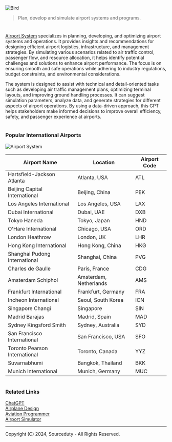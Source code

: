 ![Bird](https://github.com/user-attachments/assets/e40bd006-ac74-4347-92aa-24cdc834574d)

> Plan, develop and simulate airport systems and programs.

#

[Airport System](https://chatgpt.com/g/g-L5RvxMrNr-airport-system) specializes in planning, developing, and optimizing airport systems and operations. It provides insights and recommendations for designing efficient airport logistics, infrastructure, and management strategies. By simulating various scenarios related to air traffic control, passenger flow, and resource allocation, it helps identify potential challenges and solutions to enhance airport performance. The focus is on ensuring smooth and safe operations while adhering to industry regulations, budget constraints, and environmental considerations.

The system is designed to assist with technical and detail-oriented tasks such as developing air traffic management plans, optimizing terminal layouts, and improving ground handling processes. It can suggest simulation parameters, analyze data, and generate strategies for different aspects of airport operations. By using a data-driven approach, this GPT helps stakeholders make informed decisions to improve overall efficiency, safety, and passenger experience at airports.

#
### Popular International Airports

![Airport System](https://github.com/user-attachments/assets/f02d0506-007c-4b77-aeae-a09a37fc0b1a)

| Airport Name                  | Location          | Airport Code |
|-------------------------------|-------------------|--------------|
| Hartsfield-Jackson Atlanta     | Atlanta, USA      | ATL          |
| Beijing Capital International  | Beijing, China    | PEK          |
| Los Angeles International      | Los Angeles, USA  | LAX          |
| Dubai International            | Dubai, UAE        | DXB          |
| Tokyo Haneda                   | Tokyo, Japan      | HND          |
| O'Hare International           | Chicago, USA      | ORD          |
| London Heathrow                | London, UK        | LHR          |
| Hong Kong International        | Hong Kong, China  | HKG          |
| Shanghai Pudong International  | Shanghai, China   | PVG          |
| Charles de Gaulle              | Paris, France     | CDG          |
| Amsterdam Schiphol             | Amsterdam, Netherlands | AMS      |
| Frankfurt International        | Frankfurt, Germany | FRA         |
| Incheon International          | Seoul, South Korea | ICN         |
| Singapore Changi               | Singapore         | SIN          |
| Madrid Barajas                 | Madrid, Spain     | MAD          |
| Sydney Kingsford Smith         | Sydney, Australia | SYD          |
| San Francisco International    | San Francisco, USA | SFO         |
| Toronto Pearson International  | Toronto, Canada   | YYZ          |
| Suvarnabhumi                   | Bangkok, Thailand | BKK          |
| Munich International           | Munich, Germany   | MUC          |

#
### Related Links

[ChatGPT](https://github.com/sourceduty/ChatGPT)
<br>
[Airplane Design](https://github.com/sourceduty/Airplane_Design)
<br>
[Aviation Programmer](https://github.com/sourceduty/Aviation_Progammer)
<br>
[Airport Simulator](https://github.com/sourceduty/Airport_Simulator)

***
Copyright (C) 2024, Sourceduty - All Rights Reserved.

